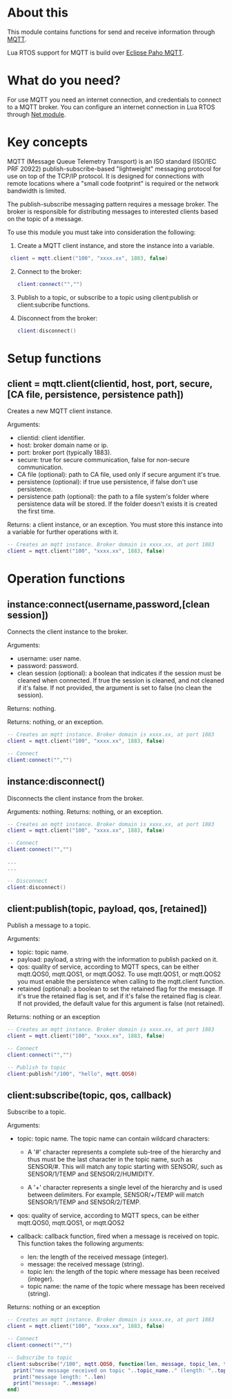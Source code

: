 # About this

This module contains functions for send and receive information through [MQTT](http://docs.oasis-open.org/mqtt/mqtt/v3.1.1/os/mqtt-v3.1.1-os.html).

Lua RTOS support for MQTT is build over [Eclipse Paho MQTT](https://github.com/eclipse/paho.mqtt.c).

# What do you need?

For use MQTT you need an internet connection, and credentials to connect to a MQTT broker. You can configure an internet connection in Lua RTOS through [Net module](https://github.com/whitecatboard/Lua-RTOS-ESP32/wiki/Net-module).

# Key concepts

MQTT (Message Queue Telemetry Transport) is an ISO standard (ISO/IEC PRF 20922) publish-subscribe-based "lightweight" messaging protocol for use on top of the TCP/IP protocol. It is designed for connections with remote locations where a "small code footprint" is required or the network bandwidth is limited.

The publish-subscribe messaging pattern requires a message broker. The broker is responsible for distributing messages to interested clients based on the topic of a message.

To use this module you must take into consideration the following:

1. Create a MQTT client instance, and store the instance into a variable.

  ```lua
   client = mqtt.client("100", "xxxx.xx", 1883, false)
   ```

2. Connect to the broker:

   ```lua
   client:connect("","")
   ```

3. Publish to a topic, or subscribe to a topic using client:publish or client:subcribe functions.

4. Disconnect from the broker:

   ```lua
   client:disconnect()
   ```

# Setup functions

## client = mqtt.client(clientid, host, port, secure, [CA file, persistence, persistence path])

Creates a new MQTT client instance.

Arguments:

* clientid: client identifier.
* host: broker domain name or ip.
* port: broker port (typically 1883).
* secure: true for secure communication, false for non-secure communication.
* CA file (optional): path to CA file, used only if secure argument it's true.
* persistence (optional): if true use persistence, if false don't use persistence.
* persistence path (optional): the path to a file system's folder where persistence data will be stored. If the folder doesn't exists it is created the first time.

Returns: a client instance, or an exception. You must store this instance into a variable for further operations with it.

```lua
-- Creates an mqtt instance. Broker domain is xxxx.xx, at port 1883
client = mqtt.client("100", "xxxx.xx", 1883, false)
```

# Operation functions

## instance:connect(username,password,[clean session])

Connects the client instance to the broker.

Arguments:

* username: user name.
* password: password.
* clean session (optional): a boolean that indicates if the session must be cleaned when connected. If true the session is cleaned, and not cleaned if it's false. If not provided, the argument is set to false (no clean the session).

Returns: nothing.

Returns: nothing, or an exception.

```lua
-- Creates an mqtt instance. Broker domain is xxxx.xx, at port 1883
client = mqtt.client("100", "xxxx.xx", 1883, false)

-- Connect
client:connect("","")
```

## instance:disconnect()

Disconnects the client instance from the broker.

Arguments: nothing.
Returns: nothing, or an exception.

```lua
-- Creates an mqtt instance. Broker domain is xxxx.xx, at port 1883
client = mqtt.client("100", "xxxx.xx", 1883, false)

-- Connect
client:connect("","")

...
...

-- Disconnect
client:disconnect()
```

## client:publish(topic, payload, qos, [retained])

Publish a message to a topic.

Arguments:

* topic: topic name.
* payload: payload, a string with the information to publish packed on it.
* qos: quality of service, according to MQTT specs, can be either mqtt.QOS0, mqtt.QOS1, or mqtt.QOS2. To use mqtt.QOS1, or mqtt.QOS2 you must enable the persistence when calling to the mqtt.client function.
* retained (optional): a boolean to set the retained flag for the message. If it's true the retained flag is set, and if it's false the retained flag is clear. If not provided, the default value for this argument is false (not retained).

Returns: nothing or an exception

```lua
-- Creates an mqtt instance. Broker domain is xxxx.xx, at port 1883
client = mqtt.client("100", "xxxx.xx", 1883, false)

-- Connect
client:connect("","")

-- Publish to topic
client:publish("/100", "hello", mqtt.QOS0)
```

## client:subscribe(topic, qos, callback)

Subscribe to a topic.

Arguments:

* topic: topic name. The topic name can contain wildcard characters:

  - A '#' character represents a complete sub-tree of the hierarchy and thus must be the last character in the topic name, such as SENSOR/#. This will match any topic starting with SENSOR/, such as SENSOR/1/TEMP and SENSOR/2/HUMIDITY.

  - A '+' character represents a single level of the hierarchy and is used between delimiters. For example, SENSOR/+/TEMP will match SENSOR/1/TEMP and SENSOR/2/TEMP.

* qos: quality of service, according to MQTT specs, can be either mqtt.QOS0, mqtt.QOS1, or mqtt.QOS2
* callback: callback function, fired when a message is received on topic. This function takes the following arguments:

  * len: the length of the received message (integer).
  * message: the received message (string).
  * topic len: the length of the topic where message has been received (integer).
  * topic name: the name of the topic where message has been received (string).

Returns: nothing or an exception

```lua
-- Creates an mqtt instance. Broker domain is xxxx.xx, at port 1883
client = mqtt.client("100", "xxxx.xx", 1883, false)

-- Connect
client:connect("","")

-- Subscribe to topic
client:subscribe("/100", mqtt.QOS0, function(len, message, topic_len, topic_name)
  print("new message received on topic "..topic_name.." (length: "..topic_len..")")
  print("message length: "..len)
  print("message: "..message)
end)
```

